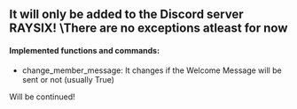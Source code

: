 ## It will only be added to the Discord server RAYSIX! \There are no exceptions atleast for now

#### Implemented functions and commands:

- change_member_message: It changes if the Welcome Message will be sent or not (usually True)

Will be continued!
